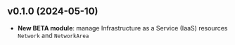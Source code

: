 ## v0.1.0 (2024-05-10)

- **New BETA module**: manage Infrastructure as a Service (IaaS) resources `Network` and `NetworkArea`
